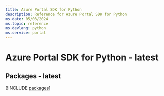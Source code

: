 ```yaml
---
title: Azure Portal SDK for Python
description: Reference for Azure Portal SDK for Python
ms.date: 05/03/2024
ms.topic: reference
ms.devlang: python
ms.service: portal
---
```

# Azure Portal SDK for Python - latest
## Packages - latest
[!INCLUDE [packages](portal-index.md)]